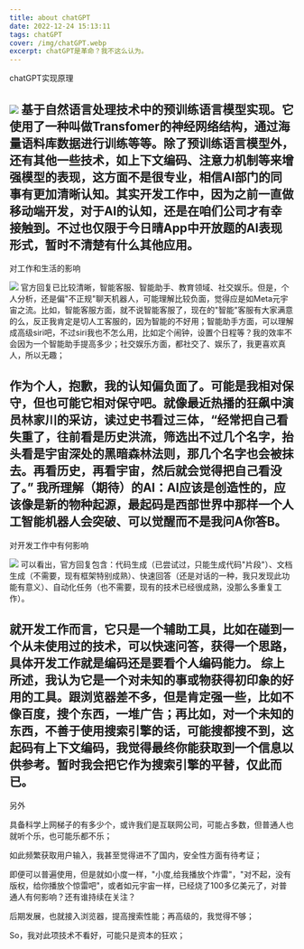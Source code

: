 ```yaml
---
title: about chatGPT
date: 2022-12-24 15:13:11
tags: chatGPT
cover: /img/chatGPT.webp
excerpt: chatGPT是革命？我不这么认为。
---
```


chatGPT实现原理

![](https://cdn.jsdelivr.net/gh/Altman29/ImgHost/BLOG_PIC/01.png)
基于自然语言处理技术中的预训练语言模型实现。它使用了一种叫做Transfomer的神经网络结构，通过海量语料库数据进行训练等等。除了预训练语言模型外，还有其他一些技术，如上下文编码、注意力机制等来增强模型的表现，这方面不是很专业，相信AI部门的同事有更加清晰认知。其实开发工作中，因为之前一直做移动端开发，对于AI的认知，还是在咱们公司才有幸接触到。不过也仅限于今日晴App中开放题的AI表现形式，暂时不清楚有什么其他应用。
---
对工作和生活的影响

![](https://cdn.jsdelivr.net/gh/Altman29/ImgHost/BLOG_PIC/02.png)
官方回复已比较清晰，智能客服、智能助手、教育领域、社交娱乐。但是，个人分析，还是偏"不正规"聊天机器人，可能理解比较负面，觉得应是如Meta元宇宙之流。比如，智能客服方面，就不说智能客服了，现在的"智能"客服有大家满意的么，反正我肯定是切人工客服的，因为智能的不好用；智能助手方面，可以理解成高级siri吧，不过siri我也不怎么用，比如定个闹钟，设置个日程等？我的效率不会因为一个智能助手提高多少；社交娱乐方面，都社交了、娱乐了，我更喜欢真人，所以无趣；

作为个人，抱歉，我的认知偏负面了。可能是我相对保守，但也可能它相对保守吧。就像最近热播的狂飙中演员林家川的采访，读过史书看过三体，“经常把自己看失重了，往前看是历史洪流，筛选出不过几个名字，抬头看是宇宙深处的黑暗森林法则，那几个名字也会被抹去。再看历史，再看宇宙，然后就会觉得把自己看没了。”
我所理解（期待）的AI：AI应该是创造性的，应该像是新的物种起源，最起码是西部世界中那样一个人工智能机器人会突破、可以觉醒而不是我问A你答B。
---
对开发工作中有何影响

![](https://cdn.jsdelivr.net/gh/Altman29/ImgHost/BLOG_PIC/03.png) 
可以看出，官方回复包含：代码生成（已尝试过，只能生成代码"片段"）、文档生成（不需要，现有框架特别成熟）、快速回答（还是对话的一种，我只发现此功能有意义）、自动化任务（也不需要，现有的技术已经很成熟，没那么多重复工作）。

就开发工作而言，它只是一个辅助工具，比如在碰到一个从未使用过的技术，可以快速问答，获得一个思路，具体开发工作就是编码还是要看个人编码能力。
综上所述，我认为它是一个对未知的事或物获得初印象的好用的工具。跟浏览器差不多，但是肯定强一些，比如不像百度，搜个东西，一堆广告；再比如，对一个未知的东西，不善于使用搜索引擎的话，可能搜都搜不到，这起码有上下文编码，我觉得最终你能获取到一个信息以供参考。暂时我会把它作为搜索引擎的平替，仅此而已。
---
另外

具备科学上网梯子的有多少个，或许我们是互联网公司，可能占多数，但普通人也就听个乐，也可能乐都不乐；

如此频繁获取用户输入，我甚至觉得进不了国内，安全性方面有待考证；

即便可以普遍使用，但是就如小度一样，"小度,给我播放个炸雷"，"对不起，没有版权，给你播放个惊雷吧"，或者如元宇宙一样，已经烧了100多亿美元了，对普通人有何影响？还有谁持续在关注？

后期发展，也就接入浏览器，提高搜索性能；再高级的，我觉得不够；

So，我对此项技术不看好，可能只是资本的狂欢；

